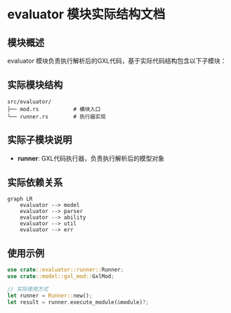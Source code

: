 # evaluator 模块实际结构文档

## 模块概述

evaluator 模块负责执行解析后的GXL代码，基于实际代码结构包含以下子模块：

## 实际模块结构

```
src/evaluator/
├── mod.rs           # 模块入口
└── runner.rs        # 执行器实现
```

## 实际子模块说明

- **runner**: GXL代码执行器，负责执行解析后的模型对象

## 实际依赖关系

```mermaid
graph LR
    evaluator --> model
    evaluator --> parser
    evaluator --> ability
    evaluator --> util
    evaluator --> err
```

## 使用示例

```rust
use crate::evaluator::runner::Runner;
use crate::model::gxl_mod::GxlMod;

// 实际使用方式
let runner = Runner::new();
let result = runner.execute_module(&module)?;
```
